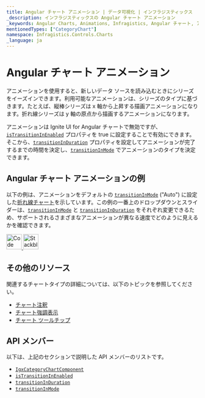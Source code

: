 ```yaml
---
title: Angular チャート アニメーション | データ可視化 | インフラジスティックス
_description: インフラジスティックスの Angular チャート アニメーション
_keywords: Angular Charts, Animations, Infragistics, Angular チャート, アニメーション, インフラジスティックス
mentionedTypes: ["CategoryChart"]
namespace: Infragistics.Controls.Charts
_language: ja
---
```


# Angular チャート アニメーション

アニメーションを使用すると、新しいデータ ソースを読み込むときにシリーズをイーズインできます。利用可能なアニメーションは、シリーズのタイプに基づきます。たとえば、縦棒シリーズは x 軸から上昇する描画アニメーションになります。折れ線シリーズは y 軸の原点から描画するアニメーションになります。

アニメーションは Ignite UI for Angular チャートで無効ですが、[`isTransitionInEnabled`]({environment:dvApiBaseUrl}/products/ignite-ui-angular/api/docs/typescript/latest/classes/igxcategorychartcomponent.html#istransitioninenabled) プロパティを true に設定することで有効にできます。そこから、[`transitionInDuration`]({environment:dvApiBaseUrl}/products/ignite-ui-angular/api/docs/typescript/latest/classes/igxcategorychartcomponent.html#transitioninduration) プロパティを設定してアニメーションが完了するまでの時間を決定し、[`transitionInMode`]({environment:dvApiBaseUrl}/products/ignite-ui-angular/api/docs/typescript/latest/classes/igxcategorychartcomponent.html#transitioninmode) でアニメーションのタイプを決定できます。

## Angular チャート アニメーションの例

以下の例は、アニメーションをデフォルトの [`transitionInMode`]({environment:dvApiBaseUrl}/products/ignite-ui-angular/api/docs/typescript/latest/classes/igxcategorychartcomponent.html#transitioninmode) ("Auto") に設定した[折れ線チャート](../types/line-chart.md)を示しています。この例の一番上のドロップダウンとスライダーは、[`transitionInMode`]({environment:dvApiBaseUrl}/products/ignite-ui-angular/api/docs/typescript/latest/classes/igxcategorychartcomponent.html#transitioninmode) と [`transitionInDuration`]({environment:dvApiBaseUrl}/products/ignite-ui-angular/api/docs/typescript/latest/classes/igxcategorychartcomponent.html#transitioninduration) をそれぞれ変更できるため、サポートされるさまざまなアニメーションが異なる速度でどのように見えるかを確認できます。

<code-view style="height: 500px"
           data-demos-base-url="{environment:dvDemosBaseUrl}"
           iframe-src="{environment:dvDemosBaseUrl}/charts/category-chart-line-chart-with-animations"
           alt="Angular 構成オプションの例"
           github-src="charts/category-chart/line-chart-with-animations">
</code-view>

<html lang="en" xmlns="http://www.w3.org/1999/xhtml">
    <body>
      <a target="_blank" href="https://codesandbox.io/s/github/IgniteUI/igniteui-angular-examples/tree/master/samples/charts/category-chart/line-chart-with-animations?fontsize=14&hidenavigation=1&theme=dark&view=preview&file=/src/app.component.html" rel="noopener noreferrer">
            <img height="40px" style="border-radius: 0rem; max-width: 100%;" alt="Code Sandbox" src="https://static.infragistics.com/xplatform/images/browsers/open-sandbox.png"/>
        </a>
        <a target="_blank" href="https://stackblitz.com/github/IgniteUI/igniteui-angular-examples/tree/master/samples/charts/category-chart/line-chart-with-animations?file=src%2Fapp.component.html" rel="noopener noreferrer">
            <img height="40px" style="border-radius: 0rem; max-width: 100%;" alt="Stackblitz" src="https://static.infragistics.com/xplatform/images/browsers/open-stackblitz.png"/>
        </a>
    </body>
</html>

<div class="divider--half"></div>

## その他のリソース

関連するチャートタイプの詳細については、以下のトピックを参照してください。

-   [チャート注釈](chart-annotations.md)
-   [チャート強調表示](chart-highlighting.md)
-   [チャート ツールチップ](chart-tooltips.md)

## API メンバー

以下は、上記のセクションで説明した API メンバーのリストです。

-   [`IgxCategoryChartComponent`]({environment:dvApiBaseUrl}/products/ignite-ui-angular/api/docs/typescript/latest/classes/igxcategorychartcomponent.html)
-   [`isTransitionInEnabled`]({environment:dvApiBaseUrl}/products/ignite-ui-angular/api/docs/typescript/latest/classes/igxcategorychartcomponent.html#istransitioninenabled)
-   [`transitionInDuration`]({environment:dvApiBaseUrl}/products/ignite-ui-angular/api/docs/typescript/latest/classes/igxcategorychartcomponent.html#transitioninduration)
-   [`transitionInMode`]({environment:dvApiBaseUrl}/products/ignite-ui-angular/api/docs/typescript/latest/classes/igxcategorychartcomponent.html#transitioninmode)
